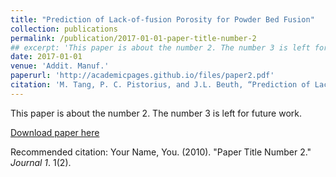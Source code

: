 ```yaml
---
title: "Prediction of Lack-of-fusion Porosity for Powder Bed Fusion"
collection: publications
permalink: /publication/2017-01-01-paper-title-number-2
## excerpt: 'This paper is about the number 2. The number 3 is left for future work.'
date: 2017-01-01
venue: 'Addit. Manuf.'
paperurl: 'http://academicpages.github.io/files/paper2.pdf'
citation: 'M. Tang, P. C. Pistorius, and J.L. Beuth, “Prediction of Lack-of-fusion Porosity for Powder Bed Fusion,” Addit. Manuf., vol. 14, pp. 39-48, 2017. doi: 10.1016/j.addma.2016.12.001'
---
```

This paper is about the number 2. The number 3 is left for future work.

[Download paper here](http://academicpages.github.io/files/paper2.pdf)

Recommended citation: Your Name, You. (2010). "Paper Title Number 2." <i>Journal 1</i>. 1(2).
